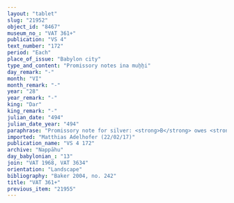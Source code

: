 ```yaml
---
layout: "tablet"
slug: "21952"
object_id: "8467"
museum_no_: "VAT 361+"
publication: "VS 4"
text_number: "172"
period: "Each"
place_of_issue: "Babylon city"
type_and_content: "Promissory notes ina muẖẖi"
day_remark: "-"
month: "VI"
month_remark: "-"
year: "28"
year_remark: "-"
king: "Dar"
king_remark: "-"
julian_date: "494"
julian_date_year: "494"
paraphrase: "Promissory note for silver: <strong>B</strong> owes <strong>A</strong> 1 mina 8 shekels of white unstamped cut silver of 1/8 alloy. The debt bears monthly interest of 1 shekel of silver per mina starting on the 1<sup>st </sup>of [...]. The clause when the debt is to be paid is not legible. 7 witnesses and the scribe (Uballissu-Marduk/Marduk-&scaron;umu-uṣur//Ēṭiru).<br /> &nbsp;<br /> <strong>A</strong>&nbsp;= &Scaron;ellebu/Bazūzu//Bābūtu; <strong>B</strong> = &Scaron;ellebu/Iddin-Nab&ucirc;//Nappāhu"
imported: "Matthias Adelhofer (22/02/17)"
publication_name: "VS 4 172"
archive: "Nappāhu"
day_babylonian_: "13"
join: "VAT 1968, VAT 3634"
orientation: "Landscape"
bibliography: "Baker 2004, no. 242"
title: "VAT 361+"
previous_item: "21955"
---
```

